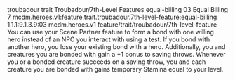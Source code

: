 <ability>
  <metadata>
    <class>troubadour</class>
    <feature_type>trait</feature_type>
    <file_dpath>Troubadour/7th-Level Features</file_dpath>
    <item_id>equal-billing</item_id>
    <item_index>03</item_index>
    <item_name>Equal Billing</item_name>
    <level>7</level>
    <scc>mcdm.heroes.v1:feature.trait.troubadour.7th-level-feature:equal-billing</scc>
    <scdc>1.1.1:9.1.3.9:03</scdc>
    <source>mcdm.heroes.v1</source>
    <type>feature/trait/troubadour/7th-level-feature</type>
  </metadata>
  <effects>
    <effect type="mundane">You can use your Scene Partner feature to form a bond with one willing hero instead of an NPC you interact with using a test. If you bond with another hero, you lose your existing bond with a hero.
Additionally, you and creatures you are bonded with gain a +1 bonus to saving throws. Whenever you or a bonded creature succeeds on a saving throw, you and each creature you are bonded with gains temporary Stamina equal to your level.</effect>
  </effects>
</ability>
